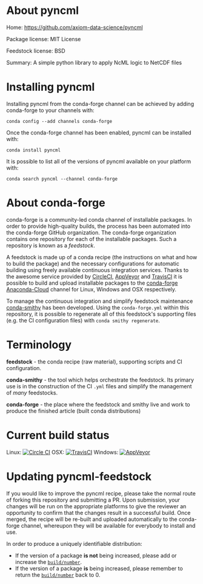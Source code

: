 About pyncml
============

Home: https://github.com/axiom-data-science/pyncml

Package license: MIT License

Feedstock license: BSD

Summary: A simple python library to apply NcML logic to NetCDF files



Installing pyncml
=================

Installing pyncml from the conda-forge channel can be achieved by adding conda-forge to your channels with:

```
conda config --add channels conda-forge
```

Once the conda-forge channel has been enabled, pyncml can be installed with:

```
conda install pyncml
```

It is possible to list all of the versions of pyncml available on your platform with:

```
conda search pyncml --channel conda-forge
```


About conda-forge
=================

conda-forge is a community-led conda channel of installable packages.
In order to provide high-quality builds, the process has been automated into the
conda-forge GitHub organization. The conda-forge organization contains one repository 
for each of the installable packages. Such a repository is known as a *feedstock*.

A feedstock is made up of a conda recipe (the instructions on what and how to build
the package) and the necessary configurations for automatic building using freely
available continuous integration services. Thanks to the awesome service provided by
[CircleCI](https://circleci.com/), [AppVeyor](http://www.appveyor.com/)
and [TravisCI](https://travis-ci.org/) it is possible to build and upload installable
packages to the [conda-forge](https://anaconda.org/conda-forge)
[Anaconda-Cloud](http://docs.anaconda.org/) channel for Linux, Windows and OSX respectively.

To manage the continuous integration and simplify feedstock maintenance
[conda-smithy](http://github.com/conda-forge/conda-smithy) has been developed.
Using the ``conda-forge.yml`` within this repository, it is possible to regenerate all of
this feedstock's supporting files (e.g. the CI configuration files) with ``conda smithy regenerate``.


Terminology
===========

**feedstock** - the conda recipe (raw material), supporting scripts and CI configuration.

**conda-smithy** - the tool which helps orchestrate the feedstock.
                   Its primary use is in the construction of the CI ``.yml`` files
                   and simplify the management of *many* feedstocks.

**conda-forge** - the place where the feedstock and smithy live and work to
                  produce the finished article (built conda distributions)

Current build status
====================
Linux: [![Circle CI](https://circleci.com/gh/conda-forge/pyncml-feedstock.svg?style=svg)](https://circleci.com/gh/conda-forge/pyncml-feedstock)
OSX: [![TravisCI](https://travis-ci.org/conda-forge/pyncml-feedstock.svg?branch=master)](https://travis-ci.org/conda-forge/pyncml-feedstock) 
Windows: [![AppVeyor](https://ci.appveyor.com/api/projects/status/github/conda-forge/pyncml-feedstock?svg=True)](https://ci.appveyor.com/project/conda-forge/pyncml-feedstock/branch/master)


Updating pyncml-feedstock
=========================

If you would like to improve the pyncml recipe, please take the normal
route of forking this repository and submitting a PR. Upon submission, your changes will
be run on the appropriate platforms to give the reviewer an opportunity to confirm that the
changes result in a successful build. Once merged, the recipe will be re-built and uploaded
automatically to the conda-forge channel, whereupon they will be available for everybody to
install and use.

In order to produce a uniquely identifiable distribution:
 * If the version of a package **is not** being increased, please add or increase
   the [``build/number``](http://conda.pydata.org/docs/building/meta-yaml.html#build-number-and-string). 
 * If the version of a package **is** being increased, please remember to return
   the [``build/number``](http://conda.pydata.org/docs/building/meta-yaml.html#build-number-and-string)
   back to 0.
